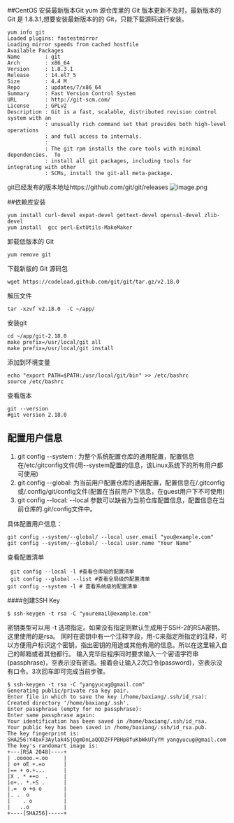 ##CentOS 安装最新版本Git
yum 源仓库里的 Git 版本更新不及时，最新版本的 Git 是 1.8.3.1,想要安装最新版本的的 Git，只能下载源码进行安装。
```
yum info git
Loaded plugins: fastestmirror
Loading mirror speeds from cached hostfile
Available Packages
Name        : git
Arch        : x86_64
Version     : 1.8.3.1
Release     : 14.el7_5
Size        : 4.4 M
Repo        : updates/7/x86_64
Summary     : Fast Version Control System
URL         : http://git-scm.com/
License     : GPLv2
Description : Git is a fast, scalable, distributed revision control system with an
            : unusually rich command set that provides both high-level operations
            : and full access to internals.
            :
            : The git rpm installs the core tools with minimal dependencies.  To
            : install all git packages, including tools for integrating with other
            : SCMs, install the git-all meta-package.
```
git已经发布的版本地址https://github.com/git/git/releases
![image.png](https://upload-images.jianshu.io/upload_images/143845-98e4127d99f50317.png?imageMogr2/auto-orient/strip%7CimageView2/2/w/1240)

##依赖库安装
```
yum install curl-devel expat-devel gettext-devel openssl-devel zlib-devel
yum install  gcc perl-ExtUtils-MakeMaker
```
卸载低版本的 Git
```
yum remove git
```
下载新版的 Git 源码包
```
wget https://codeload.github.com/git/git/tar.gz/v2.18.0
```
解压文件
```
tar -xzvf v2.18.0  -C ~/app/
```
安装git
```
cd ~/app/git-2.18.0
make prefix=/usr/local/git all
make prefix=/usr/local/git install
```
添加到环境变量
```
echo "export PATH=$PATH:/usr/local/git/bin" >> /etc/bashrc
source /etc/bashrc
```
查看版本
```
git --version
#git version 2.18.0
```

## 配置用户信息
1. git config --system : 为整个系统配置仓库的通用配置，配置信息在/etc/gitconfig文件(用--system配置的信息，该Linux系统下的所有用户都可使用)
2. git config --global: 为当前用户配置仓库的通用配置，配置信息在/.gitconfig或/.config/git/config文件(配置在当前用户下信息，在guest用户下不可使用)
3. git config --local: --local 参数可以缺省为当前仓库配置信息，配置信息在当前仓库的.git/config文件中。

具体配置用户信息：
```
git config --system/--global/ --local user.email "you@example.com"
git config --system/--global/ --local user.name "Your Name"
```

查看配置清单
```
 git config --local -l #查看仓库级的配置清单
 git config --global --list #查看全局级的配置清单
git config --system -l # 查看系统级的配置清单
```
####创建SSH Key
```
$ ssh-keygen -t rsa -C "youremail@example.com"
```
密钥类型可以用 -t 选项指定。如果没有指定则默认生成用于SSH-2的RSA密钥。这里使用的是rsa。
同时在密钥中有一个注释字段，用-C来指定所指定的注释，可以方便用户标识这个密钥，指出密钥的用途或其他有用的信息。所以在这里输入自己的邮箱或者其他都行。
输入完毕后程序同时要求输入一个密语字符串(passphrase)，空表示没有密语。接着会让输入2次口令(password)，空表示没有口令。3次回车即可完成当前步骤。
```
$ ssh-keygen -t rsa -C "yangyucug@gmail.com"
Generating public/private rsa key pair.
Enter file in which to save the key (/home/baxiang/.ssh/id_rsa): 
Created directory '/home/baxiang/.ssh'.
Enter passphrase (empty for no passphrase): 
Enter same passphrase again: 
Your identification has been saved in /home/baxiang/.ssh/id_rsa.
Your public key has been saved in /home/baxiang/.ssh/id_rsa.pub.
The key fingerprint is:
SHA256:Y4bxF3Aylak4SjOgmDnLaQODZFFPBHp8fuKbWkUTyYM yangyucug@gmail.com
The key's randomart image is:
+---[RSA 2048]----+
| .ooooo.=.oo     |
| o+ oE +.=o      |
|== + o.+...      |
|X . * ++o  .     |
|o+.. *.+S .      |
|.=  o +o o       |
|. .  o           |
|    . o          |
|   ..o           |
+----[SHA256]-----+
````




